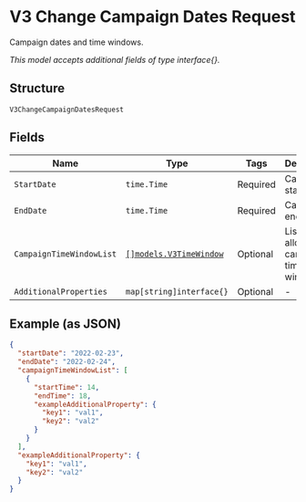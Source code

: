 
# V3 Change Campaign Dates Request

Campaign dates and time windows.

*This model accepts additional fields of type interface{}.*

## Structure

`V3ChangeCampaignDatesRequest`

## Fields

| Name | Type | Tags | Description |
|  --- | --- | --- | --- |
| `StartDate` | `time.Time` | Required | Campaign start date. |
| `EndDate` | `time.Time` | Required | Campaign end date. |
| `CampaignTimeWindowList` | [`[]models.V3TimeWindow`](../../doc/models/v3-time-window.md) | Optional | List of allowed campaign time windows. |
| `AdditionalProperties` | `map[string]interface{}` | Optional | - |

## Example (as JSON)

```json
{
  "startDate": "2022-02-23",
  "endDate": "2022-02-24",
  "campaignTimeWindowList": [
    {
      "startTime": 14,
      "endTime": 18,
      "exampleAdditionalProperty": {
        "key1": "val1",
        "key2": "val2"
      }
    }
  ],
  "exampleAdditionalProperty": {
    "key1": "val1",
    "key2": "val2"
  }
}
```

